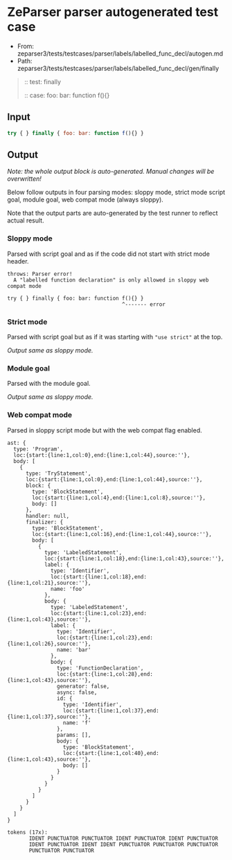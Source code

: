 # ZeParser parser autogenerated test case

- From: zeparser3/tests/testcases/parser/labels/labelled_func_decl/autogen.md
- Path: zeparser3/tests/testcases/parser/labels/labelled_func_decl/gen/finally

> :: test: finally
>
> :: case: foo: bar: function f(){}

## Input


`````js
try { } finally { foo: bar: function f(){} }
`````

## Output

_Note: the whole output block is auto-generated. Manual changes will be overwritten!_

Below follow outputs in four parsing modes: sloppy mode, strict mode script goal, module goal, web compat mode (always sloppy).

Note that the output parts are auto-generated by the test runner to reflect actual result.

### Sloppy mode

Parsed with script goal and as if the code did not start with strict mode header.

`````
throws: Parser error!
  A "labelled function declaration" is only allowed in sloppy web compat mode

try { } finally { foo: bar: function f(){} }
                                     ^------- error
`````

### Strict mode

Parsed with script goal but as if it was starting with `"use strict"` at the top.

_Output same as sloppy mode._

### Module goal

Parsed with the module goal.

_Output same as sloppy mode._

### Web compat mode

Parsed in sloppy script mode but with the web compat flag enabled.

`````
ast: {
  type: 'Program',
  loc:{start:{line:1,col:0},end:{line:1,col:44},source:''},
  body: [
    {
      type: 'TryStatement',
      loc:{start:{line:1,col:0},end:{line:1,col:44},source:''},
      block: {
        type: 'BlockStatement',
        loc:{start:{line:1,col:4},end:{line:1,col:8},source:''},
        body: []
      },
      handler: null,
      finalizer: {
        type: 'BlockStatement',
        loc:{start:{line:1,col:16},end:{line:1,col:44},source:''},
        body: [
          {
            type: 'LabeledStatement',
            loc:{start:{line:1,col:18},end:{line:1,col:43},source:''},
            label: {
              type: 'Identifier',
              loc:{start:{line:1,col:18},end:{line:1,col:21},source:''},
              name: 'foo'
            },
            body: {
              type: 'LabeledStatement',
              loc:{start:{line:1,col:23},end:{line:1,col:43},source:''},
              label: {
                type: 'Identifier',
                loc:{start:{line:1,col:23},end:{line:1,col:26},source:''},
                name: 'bar'
              },
              body: {
                type: 'FunctionDeclaration',
                loc:{start:{line:1,col:28},end:{line:1,col:43},source:''},
                generator: false,
                async: false,
                id: {
                  type: 'Identifier',
                  loc:{start:{line:1,col:37},end:{line:1,col:37},source:''},
                  name: 'f'
                },
                params: [],
                body: {
                  type: 'BlockStatement',
                  loc:{start:{line:1,col:40},end:{line:1,col:43},source:''},
                  body: []
                }
              }
            }
          }
        ]
      }
    }
  ]
}

tokens (17x):
       IDENT PUNCTUATOR PUNCTUATOR IDENT PUNCTUATOR IDENT PUNCTUATOR
       IDENT PUNCTUATOR IDENT IDENT PUNCTUATOR PUNCTUATOR PUNCTUATOR
       PUNCTUATOR PUNCTUATOR
`````

